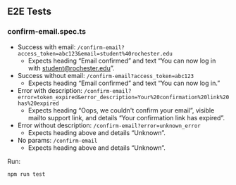 ## E2E Tests

### confirm-email.spec.ts
- Success with email: `/confirm-email?access_token=abc123&email=student%40rochester.edu`
  - Expects heading “Email confirmed” and text “You can now log in with student@rochester.edu”.
- Success without email: `/confirm-email?access_token=abc123`
  - Expects heading “Email confirmed” and text “You can now log in.”
- Error with description: `/confirm-email?error=token_expired&error_description=Your%20confirmation%20link%20has%20expired`
  - Expects heading “Oops, we couldn't confirm your email”, visible mailto support link, and details “Your confirmation link has expired”.
- Error without description: `/confirm-email?error=unknown_error`
  - Expects heading above and details “Unknown”.
- No params: `/confirm-email`
  - Expects heading above and details “Unknown”.

Run:

```bash
npm run test
```

